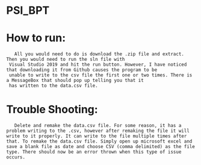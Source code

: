 # PSI_BPT
#
#
#    How to run:
       All you would need to do is download the .zip file and extract. Then you would need to run the sln file with
     Visual Studio 2019 and hit the run button. However, I have noticed that downloading it from Github causes the program to be 
     unable to write to the csv file the first one or two times. There is a MessageBox that should pop up telling you that it 
     has written to the data.csv file.

#    Trouble Shooting:
       Delete and remake the data.csv file. For some reason, it has a problem writing to the .csv, however after remaking the file it will write to it properly. It can write to the file multiple times after that. To remake the data.csv file. Simply open up microsoft excel and save a blank file as date and choose CSV (comma delimited) as the file type. There should now be an error thrown when this type of issue occurs.
